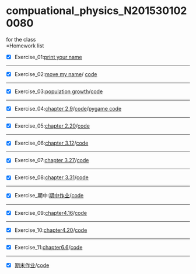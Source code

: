 # compuational_physics_N2015301020080
for the class  
=Homework list  
- [x] Exercise_01:[print your name](temp.py)
***
- [x] Exercise_02:[move my name](http://note.youdao.com/noteshare?id=0ed58c300db5637a73b56ea108ef5eae)/
[code](http://note.youdao.com/noteshare?id=eeb4eb086fbdba119a344572b9ccf36d)
***
- [x] Exercise_03:[population growth](http://note.youdao.com/noteshare?id=d6d521f3bb41180dc43ffdda9435cf85)/[code](http://note.youdao.com/noteshare?id=6f5dfe07e7a1d887a3697b72e57227ca)
***
- [x] Exercise_04:[chapter 2.9](http://note.youdao.com/noteshare?id=48fcf2fa5f35048e8cb6249c1613e5cb)/[code](http://note.youdao.com/noteshare?id=5321a3bfdb599ddcc31c9ff96457f1cd)/[pygame code](http://note.youdao.com/noteshare?id=f2759f59e138aa31333e8de8fefc7a9b)
***
- [x] Exercise_05:[chapter 2.20](http://note.youdao.com/noteshare?id=0ee81e3ec8de999c5331708945458317)/[code](http://note.youdao.com/noteshare?id=43e118878425b7f9042748a38cef4d35)
***
- [x] Exercise_06:[chapter 3.12](http://note.youdao.com/noteshare?id=341541c2fe4fb1ca3f01d0c0ba15aed4)/[code](http://note.youdao.com/noteshare?id=5a37903e27dc8669f2719947040d466a)
***
- [x] Exercise_07:[chapter 3.27](http://note.youdao.com/noteshare?id=75d95c753100f68ed8905b1e47ef1aa5)/[code](http://note.youdao.com/noteshare?id=a324691e6913182a2f1f41b4ea70aafb)
***
- [x] Exercise_08:[chapter 3.31](http://note.youdao.com/noteshare?id=bd2d4b9bf395a16886f0d8d30c3b7221)/[code](http://note.youdao.com/noteshare?id=52fc4652d768bdaf4b0e4c309fe75168)
***
- [x] Exercise_期中:[期中作业](http://note.youdao.com/noteshare?id=69ae53d5d40ffd2539058db098bb7fc1)/[code](http://note.youdao.com/noteshare?id=28a8653df08d429bd94c9887df2b4802)
***
- [x] Exercise_09:[chapter4.16](http://note.youdao.com/noteshare?id=07ce6653bfde3a57e932b8aeb649818e)/[code](http://note.youdao.com/noteshare?id=cd1bc6d429deca3cfc953b0c6160a9bb)
***
- [x] Exercise_10:[chapter4.20](http://note.youdao.com/noteshare?id=22634820574b5406c067b3651f2ec4ec)/[code](http://note.youdao.com/noteshare?id=b20704228cc7154a58fe108c7932ad4e)
***
- [x] Exercise_11:[chapter6.6](http://note.youdao.com/noteshare?id=0f8800a39815547cf84253e3ba5f42f3)/[code](http://note.youdao.com/noteshare?id=50d31929677e720bb1e2e7c209919933)
***
- [x] [期末作业](http://note.youdao.com/noteshare?id=c2bb366d68eaff62dd2515a07f1435b9)/[code](http://note.youdao.com/noteshare?id=42aa61492273381cf691721dde2fea6c)


